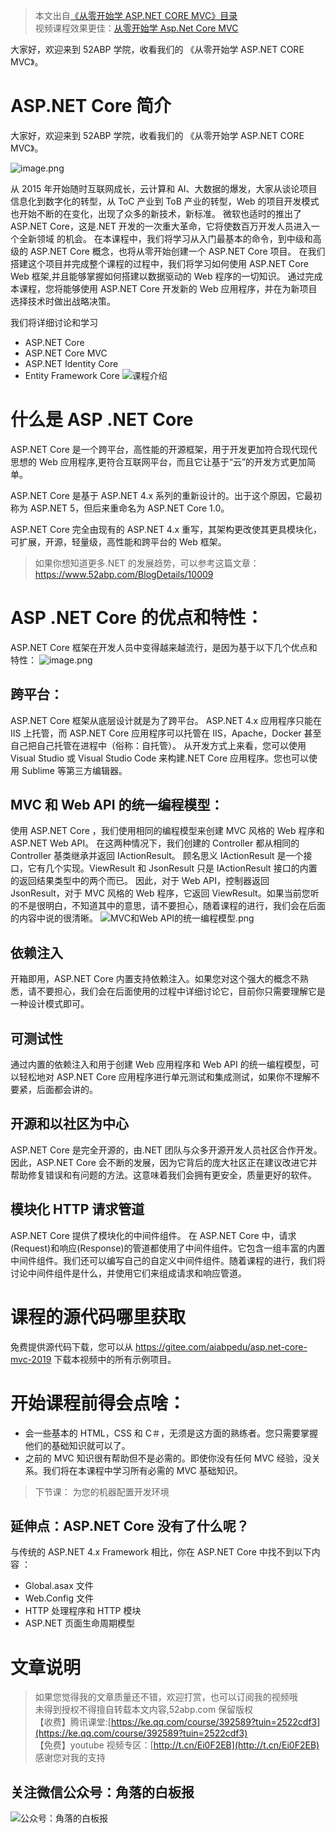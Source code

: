> 本文出自[《从零开始学 ASP.NET CORE MVC》目录](https://www.52abp.com/wiki/mvc/0.1.4/1.Intro) </br>
> 视频课程效果更佳：[从零开始学 Asp.Net Core MVC](https://study.163.com/course/courseMain.htm?courseId=1209215803&share=2&shareId=400000000309007) </br>

大家好，欢迎来到 52ABP 学院，收看我们的 《从零开始学 ASP.NET CORE MVC》。

# ASP.NET Core 简介

大家好，欢迎来到 52ABP 学院，收看我们的 《从零开始学 ASP.NET CORE MVC》。

![image.png](https://upload-images.jianshu.io/upload_images/1979022-3081bbc420a6ffbc.png)

从 2015 年开始随时互联网成长，云计算和 AI、大数据的爆发，大家从谈论项目信息化到数字化的转型，从 ToC
产业到 ToB 产业的转型，Web 的项目开发模式也开始不断的在变化，出现了众多的新技术，新标准。
微软也适时的推出了 ASP.NET Core，这是.NET 开发的一次重大革命，它将使数百万开发人员进入一个全新领域
的机会。
在本课程中，我们将学习从入门最基本的命令，到中级和高级的 ASP.NET Core 概念，也将从零开始创建一个 ASP.NET Core 项目。
在我们搭建这个项目并完成整个课程的过程中，我们将学习如何使用 ASP.NET Core Web 框架,并且能够掌握如何搭建以数据驱动的 Web 程序的一切知识。
通过完成本课程，您将能够使用 ASP.NET Core 开发新的 Web 应用程序，并在为新项目选择技术时做出战略决策。

我们将详细讨论和学习

- ASP.NET Core
- ASP.NET Core MVC
- ASP.NET Identity Core
- Entity Framework Core
  ![课程介绍](https://upload-images.jianshu.io/upload_images/1979022-c0c6a5d22bda16a1.png)

# 什么是 ASP .NET Core

ASP.NET Core 是一个跨平台，高性能的开源框架，用于开发更加符合现代现代思想的 Web 应用程序,更符合互联网平台，而且它让基于“云”的开发方式更加简单。

ASP.NET Core 是基于 ASP.NET 4.x 系列的重新设计的。出于这个原因，它最初称为 ASP.NET 5，但后来重命名为 ASP.NET Core 1.0。

ASP.NET Core 完全由现有的 ASP.NET 4.x 重写，其架构更改使其更具模块化，可扩展，开源，轻量级，高性能和跨平台的 Web 框架。

> 如果你想知道更多.NET 的发展趋势，可以参考这篇文章：https://www.52abp.com/BlogDetails/10009

# ASP .NET Core 的优点和特性：

ASP.NET Core 框架在开发人员中变得越来越流行，是因为基于以下几个优点和特性：
![image.png](https://upload-images.jianshu.io/upload_images/1979022-4b67c7da6a070999.png)

## 跨平台：

ASP.NET Core 框架从底层设计就是为了跨平台。
ASP.NET 4.x 应用程序只能在 IIS 上托管，而 ASP.NET Core 应用程序可以托管在 IIS，Apache，Docker 甚至自己把自己托管在进程中（俗称：自托管）。
从开发方式上来看，您可以使用 Visual Studio 或 Visual Studio Code 来构建.NET Core 应用程序。您也可以使用 Sublime 等第三方编辑器。

## MVC 和 Web API 的统一编程模型：

使用 ASP.NET Core ，我们使用相同的编程模型来创建 MVC 风格的 Web 程序和 ASP.NET Web API。
在这两种情况下，我们创建的 Controller 都从相同的 Controller 基类继承并返回 IActionResult。
顾名思义 IActionResult 是一个接口，它有几个实现。ViewResult 和 JsonResult 只是 IActionResult 接口的内置的返回结果类型中的两个而已。
因此，对于 Web API，控制器返回 JsonResult，对于 MVC 风格的 Web 程序，它返回 ViewResult。如果当前您听的不是很明白，不知道其中的意思，请不要担心，随着课程的进行，我们会在后面的内容中说的很清晰。
![MVC和Web API的统一编程模型.png](https://upload-images.jianshu.io/upload_images/1979022-fa4a225134b68400.png)

## 依赖注入

开箱即用，ASP.NET Core 内置支持依赖注入。如果您对这个强大的概念不熟悉，请不要担心，我们会在后面使用的过程中详细讨论它，目前你只需要理解它是一种设计模式即可。

## 可测试性

通过内置的依赖注入和用于创建 Web 应用程序和 Web API 的统一编程模型，可以轻松地对 ASP.NET Core 应用程序进行单元测试和集成测试，如果你不理解不要紧，后面都会讲的。

## 开源和以社区为中心

ASP.NET Core 是完全开源的，由.NET 团队与众多开源开发人员社区合作开发。因此，ASP.NET Core 会不断的发展，因为它背后的庞大社区正在建议改进它并帮助修复错误和有问题的方法。这意味着我们会拥有更安全，质量更好的软件。

## 模块化 HTTP 请求管道

ASP.NET Core 提供了模块化的中间件组件。
在 ASP.NET Core 中，请求(Request)和响应(Response)的管道都使用了中间件组件。它包含一组丰富的内置中间件组件。我们还可以编写自己的自定义中间件组件。随着课程的进行，我们将讨论中间件组件是什么，并使用它们来组成请求和响应管道。

# 课程的源代码哪里获取

免费提供源代码下载，您可以从 https://gitee.com/aiabpedu/asp.net-core-mvc-2019 下载本视频中的所有示例项目。

# 开始课程前得会点啥：

- 会一些基本的 HTML，CSS 和 C＃，无须是这方面的熟练者。您只需要掌握他们的基础知识就可以了。
- 之前的 MVC 知识很有帮助但不是必需的。即使你没有任何 MVC 经验，没关系。我们将在本课程中学习所有必需的 MVC 基础知识。

> 下节课： 为您的机器配置开发环境

## 延伸点：ASP.NET Core 没有了什么呢？

与传统的 ASP.NET 4.x Framework 相比，你在 ASP.NET Core 中找不到以下内容 ：

- Global.asax 文件
- Web.Config 文件
- HTTP 处理程序和 HTTP 模块
- ASP.NET 页面生命周期模型

# 文章说明

> 如果您觉得我的文章质量还不错，欢迎打赏，也可以订阅我的视频哦 </br>
> 未得到授权不得擅自转载本文内容,52abp.com 保留版权 </br>
> 【收费】腾讯课堂:[https://ke.qq.com/course/392589?tuin=2522cdf3](https://ke.qq.com/course/392589?tuin=2522cdf3) </br>
> 【免费】youtube 视频专区：[http://t.cn/Ei0F2EB](http://t.cn/Ei0F2EB) </br>
> 感谢您对我的支持

## 关注微信公众号：角落的白板报

![公众号：角落的白板报](https://upload-images.jianshu.io/upload_images/1979022-f19c505c18160c16.png)
